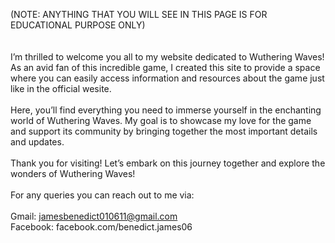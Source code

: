 (NOTE: ANYTHING THAT YOU WILL SEE IN THIS PAGE IS FOR EDUCATIONAL PURPOSE ONLY)
<br><br><br>
I’m thrilled to welcome you all to my website dedicated to Wuthering Waves! As an avid fan of this incredible game, I created this site to provide a space where you can easily access information and resources about the game just like in the official wesite.
<br><br>
Here, you’ll find everything you need to immerse yourself in the enchanting world of Wuthering Waves. My goal is to showcase my love for the game and support its community by bringing together the most important details and updates.
<br><br>
Thank you for visiting! Let’s embark on this journey together and explore the wonders of Wuthering Waves!
<br><br>
For any queries you can reach out to me via:
<br><br>
Gmail: jamesbenedict010611@gmail.com
<br> 
Facebook: facebook.com/benedict.james06
